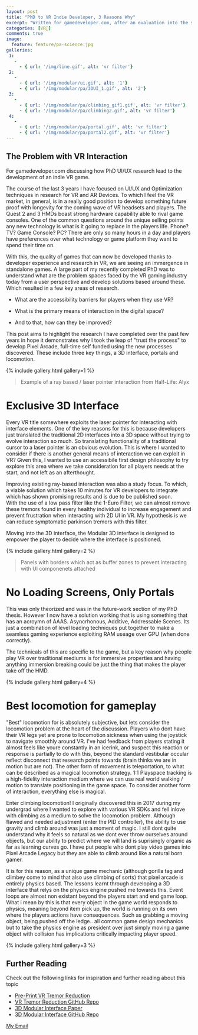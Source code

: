 ```yaml
---
layout: post
title: "PhD to VR Indie Developer, 3 Reasons Why"
excerpt: "Written for gamedeveloper.com, after an evaluation into the state of the VR, it appears VR early adoption phase is coming to an end. From the technical potential and immpressive array of worlds at this years VRKet, quality of VR development frameworks and new research into VR interfaces helping guide player expectations, the recent annoucement of future HMDs from Meta and Google comes as no suprise.."
categories: [VR🥽]
comments: true
image:
  feature: feature/pa-science.jpg
galleries:
 1:
   -
     - { url: '/img/line.gif', alt: 'vr filter'}
 2:
   -
     - { url: '/img/modular/ui.gif', alt: '1'}
     - { url: '/img/modular/pa/3DUI_1.gif', alt: '2'}
 3:
   -
     - { url: '/img/modular/pa/climbing_gif1.gif', alt: 'vr filter'}
     - { url: '/img/modular/pa/climbing2.gif', alt: 'vr filter'}
 4:
   -
     - { url: '/img/modular/pa/portal.gif', alt: 'vr filter'}
     - { url: '/img/modular/pa/portal2.gif', alt: 'vr filter'}
---
```


## The Problem with VR Interaction
For gamedeveloper.com discussing how PhD UI/UX research lead to the development of an indie VR game. 

The course of the last 3 years I have focused on UI/UX and Optimization techniques in research for VR and AR Devices. To which I feel the VR market, in general, is in a really good position to develop something future proof with longevity for the coming wave of VR headsets and players. The Quest 2 and 3 HMDs boast strong hardware capability able to rival game consoles. One of the common questions around the unique selling points any new technology is what is it going to replace in the players life. Phone? TV? Game Console? PC? There are only so many hours in a day and players have preferences over what technology or game platform they want to spend their time on. 

With this, the quality of games that can now be developed thanks to developer experience and research in VR, we are seeing an immergence in standalone games. A large part of my recently completed PhD was to understand what are the problem spaces faced by the VR gaming industry today from a user perspective and develop solutions based around these. Which resulted in a few key areas of research. 

- What are the accessibility barriers for players when they use VR?

- What is the primary means of interaction in the digital space?

- And to that, how can they be improved?


This post aims to highlight the research I have completed over the past few years in hope it demonstrates why I took the leap of "trust the process" to develop Pixel Arcade, full-time self funded using the new processes discovered. These include three key things, a 3D interface, portals and locomotion.

{% include gallery.html  gallery=1 %}
> Example of a ray based / laser pointer interaction from Half-Life: Alyx

# Exclusive 3D Interface

Every VR title somewhere exploits the laser pointer for interacting with interface elements. One of the key reasons for this is because developers just translated the traditional 2D interfaces into a 3D space without trying to evolve interaction so much. So translating functionality of a traditional cursor to a laser pointer is an obvious evolution. This is where I wanted to consider if there is another general means of interaction we can exploit in VR? Given this, I wanted to use an accessibile first design philosophy to try explore this area where we take consideration for all players needs at the start, and not left as an afterthought.

Improving existing ray-based interaction was also a study focus. To which, a viable solution which takes 10 minutes for VR developers to integrate which has shown promising results and is due to be published soon.  
With the use of a low pass filter like the 1-Euro Filter, we can almost remove these tremors found in every healthy individual to increase engagement and prevent frustration when interacting with 2D UI in VR. My hypothesis is we can reduce symptomatic parkinson tremors with this filter.

Moving into the 3D interface, the Modular 3D interface is designed to empower the player to decide where the interface is positioned. 

{% include gallery.html  gallery=2 %}
> Panels with borders which act as buffer zones to prevent interacting with UI componenets attached

# No Loading Screens, Only Portals

This was only theorized and was in the future-work section of my PhD thesis. However I now have a solution working that is using something that has an acroymn of AAAS. Asyncrhonous, Additive, Addressable Scenes. Its just a combination of level loading techniques put together to make a seamless gaming experience exploiting RAM useage over GPU (when done correctly). 

The technicals of this are specific to the game, but a key reason why people play VR over traditional mediums is for immersive properties and having anything immersion breaking could be just the thing that makes the player take off the HMD. 

{% include gallery.html  gallery=4 %}

# Best locomotion for gameplay

"Best" locomotion for is absolutely subjective, but lets consider the locomotion problem at the heart of the discussion. Players who dont have their VR legs yet are prone to locomotion sickness when using the joystick to navigate smoothly around VR. I've had feedback from players stating it almost feels like youre constantly in an icerink, and suspect this reaction or response is partially to do with this, beyond the standard vestibular occular reflect disconnect that research points towards (brain thinks we are in motion but are not). The other form of movement is teleportation, to what can be described as a magical locomotion strategy. 1:1 Playspace tracking is a high-fidelity interaction medium where we can use real world walking / motion to translate positioning in the game space. To consider another form of interaction, everything else is magical. 

Enter climbing locomotion! I originally discovered this in 2017 during my undergrad where I wanted to explore with various VR SDKs and fell inlove with climbing as a medium to solve the locomotion problem. Although flawed and needed adjustment (enter the PID controller), the ability to use gravity and climb around was just a moment of magic. I still dont quite understand why it feels so natural as we dont ever throw ourselves around objects, but our ability to predict where we will land is suprisingly organic as far as learning curves go. I have put people who dont play video games into Pixel Arcade Legacy but they are able to climb around like a natural born gamer.

It is for this reason, as a unique game mechanic (although gorilla tag and climbey come to mind that also use climbing of sorts)  that pixel arcade is entirely physics based. The lessons learnt through developing a 3D interface that relys on the physics engine pushed me towards this. Event loops are almost non existant beyond the players start and end game loop. What i mean by this is that every object in the game world responds to physics, meaning beyond item pick up, the world is running on its own where the players actions have consequences. Such as grabbing a moving object, being pushed off the ledge.. all common game design mechanics but to take the physics engine as president over just simply moving a game object with collision has implications critically impacting player speed.

{% include gallery.html  gallery=3 %}



## Further Reading
Check out the following links for inspiration and further reading about this topic
* [Pre-Print VR Tremor Reduction](https://arxiv.org/abs/2405.07335)
* [VR Tremor Reduction GitHub Repo](https://github.com/corriedotdev/vr-tremor-reduction)
* [3D Modular Interface Paper](https://link.springer.com/chapter/10.1007/978-3-031-35634-6_2)
* [3D Modular Interface GitHub Repo](https://github.com/corriedotdev/vr-modular-3d-gui)


<a href="#" id="emailclick" onclick="replace_email()">My Email</a>

<!-- SCRIPTS HERE -->
<script>
var email;

function add_mailto() {
  const elem = document.getElementById("emailclick");
  elem.href = `mailto:${email}`;
}

function replace_email() {
  // spam prevention
  const domain = "cjgstudio.com";
  const name = [16, 28, 1, 1, 26, 22];
  const xor_with = 115;
  let constructed = "";
  name.forEach(function(i) {
    constructed += String.fromCharCode(i ^ xor_with);
  })
  email = `${constructed}@${domain}`;
  const elem = document.getElementById("emailclick");
  elem.text = email;

  window.setTimeout(add_mailto, 100);
}
</script>